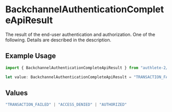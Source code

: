 # BackchannelAuthenticationCompleteApiResult

The result of the end-user authentication and authorization. One of the following. Details are
described in the description.


## Example Usage

```typescript
import { BackchannelAuthenticationCompleteApiResult } from "authlete-2/models/operations";

let value: BackchannelAuthenticationCompleteApiResult = "TRANSACTION_FAILED";
```

## Values

```typescript
"TRANSACTION_FAILED" | "ACCESS_DENIED" | "AUTHORIZED"
```